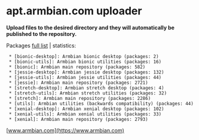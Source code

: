 # apt.armbian.com uploader

**Upload files to the desired directory and they will automatically be published to the repository.**

Packages [full list](content.txt) | statistics:

	 * [bionic-desktop]: Armbian bionic desktop (packages: 2)
	 * [bionic-utils]: Armbian bionic utilities (packages: 16)
	 * [bionic]: Armbian main repository (packages: 582)
	 * [jessie-desktop]: Armbian jessie desktop (packages: 132)
	 * [jessie-utils]: Armbian jessie utilities (packages: 44)
	 * [jessie]: Armbian main repository (packages: 2721)
	 * [stretch-desktop]: Armbian stretch desktop (packages: 4)
	 * [stretch-utils]: Armbian stretch utilities (packages: 32)
	 * [stretch]: Armbian main repository (packages: 2286)
	 * [utils]: Armbian utilities (backwards compatibility) (packages: 44)
	 * [xenial-desktop]: Armbian xenial desktop (packages: 102)
	 * [xenial-utils]: Armbian xenial utilities (packages: 33)
	 * [xenial]: Armbian main repository (packages: 2793)

[www.armbian.com](https://www.armbian.com)
